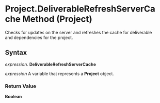
# Project.DeliverableRefreshServerCache Method (Project)

Checks for updates on the server and refreshes the cache for deliverable and dependencies for the project.


## Syntax

 _expression_. **DeliverableRefreshServerCache**

 _expression_ A variable that represents a **Project** object.


### Return Value

 **Boolean**

